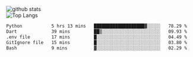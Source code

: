 ![github stats](https://github-readme-stats.vercel.app/api?username=AndreFerreira5&show_icons=true&theme=dark&count_private=true)
<br>
![Top Langs](https://github-readme-stats.vercel.app/api/top-langs/?username=AndreFerreira5&layout=compact&theme=dark)
<br>
<!--START_SECTION:waka-->

```txt
Python           5 hrs 13 mins   ███████████████████▓░░░░░   78.29 %
Dart             39 mins         ██▒░░░░░░░░░░░░░░░░░░░░░░   09.93 %
.env file        17 mins         █░░░░░░░░░░░░░░░░░░░░░░░░   04.49 %
GitIgnore file   15 mins         █░░░░░░░░░░░░░░░░░░░░░░░░   03.80 %
Bash             9 mins          ▓░░░░░░░░░░░░░░░░░░░░░░░░   02.29 %
```

<!--END_SECTION:waka-->
